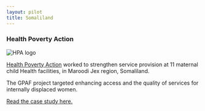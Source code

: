 ```yaml
---
layout: pilot
title: Somaliland
---
```

### Health Poverty Action

![HPA logo]({{site.baseurl}}/public/img/logos/hpa.jpg)

[Health Poverty Action](http://www.healthpovertyaction.org) worked to strengthen service provision at 11 maternal child Health facilities, in Maroodi Jex region, Somaliland.

The GPAF project targeted enhancing access and the quality of services for internally displaced women.  

[Read the case study here.](http://cdn.worldvision.org.uk/files/5114/6056/3577/Somaliland1.pdf)
